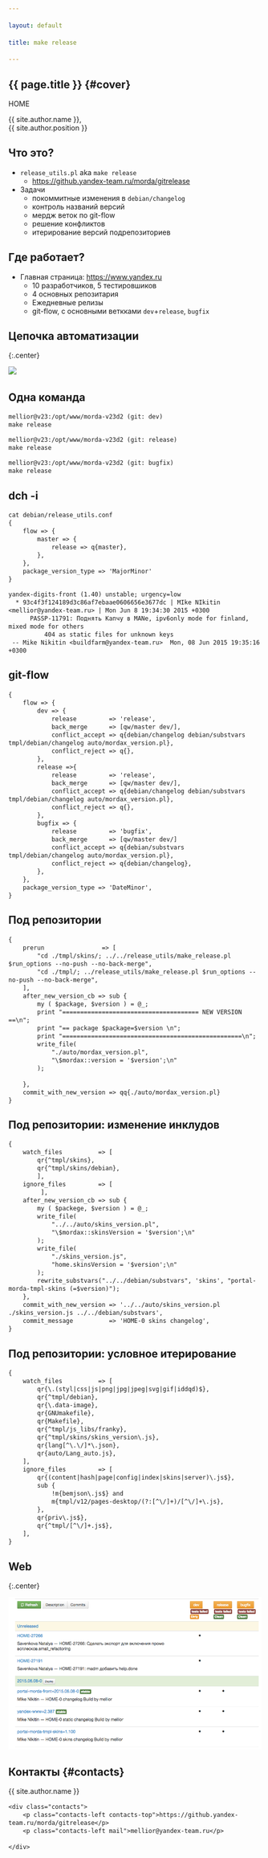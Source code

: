```yaml
---

layout: default

title: make release

---
```


## **{{ page.title }}** {#cover}

<div class="s">
    <div class="service">HOME</div>
</div>
<!--<div class="nda"></div>-->

<div class="info">
	<p class="author">{{ site.author.name }}, <br/> {{ site.author.position }}</p>
</div>

## Что это?
* `release_utils.pl` aka `make release`
	* https://github.yandex-team.ru/morda/gitrelease
* Задачи
	* покоммитные изменения в `debian/changelog`
	* контроль названий версий
	* мердж веток по git-flow
	* решение конфликтов
	* итерирование версий подрепозиториев

## Где работает?

* Главная страница: https://www.yandex.ru
	* 10 разработчиков, 5 тестировшиков
	* 4 основных репозитария
	* Ежедневные релизы
	* git-flow, c основными веткками `dev`+`release`, `bugfix`

## Цепочка автоматизации
{:.center}

![](pictures/horizontal-big-placeholder.png)

## Одна команда

~~~
mellior@v23:/opt/www/morda-v23d2 (git: dev)
make release
~~~

~~~
mellior@v23:/opt/www/morda-v23d2 (git: release)
make release
~~~

~~~
mellior@v23:/opt/www/morda-v23d2 (git: bugfix)
make release
~~~

## dch -i

~~~
cat debian/release_utils.conf
{
    flow => {
        master => {
            release => q{master},
        },
    },
    package_version_type => 'MajorMinor'
}
~~~
~~~ 
yandex-digits-front (1.40) unstable; urgency=low
  * 93c4f3f124189d3c86af7ebaae0606656e3677dc | MIke NIkitin <mellior@yandex-team.ru> | Mon Jun 8 19:34:30 2015 +0300
      PASSP-11791: Поднять Капчу в MANе, ipv6only mode for finland, mixed mode for others
          404 as static files for unknown keys
 -- Mike Nikitin <buildfarm@yandex-team.ru>  Mon, 08 Jun 2015 19:35:16 +0300
~~~

## git-flow

~~~ 
{
    flow => {
        dev => {
            release         => 'release',
            back_merge      => [qw/master dev/],
            conflict_accept => q{debian/changelog debian/substvars tmpl/debian/changelog auto/mordax_version.pl},
            conflict_reject => q{},
        },
        release =>{
            release         => 'release',
            back_merge      => [qw/master dev/],
            conflict_accept => q{debian/changelog debian/substvars tmpl/debian/changelog auto/mordax_version.pl},
            conflict_reject => q{},
        },
        bugfix => {
            release         => 'bugfix',
            back_merge      => [qw/master dev/]
            conflict_accept => q{debian/substvars tmpl/debian/changelog auto/mordax_version.pl},
            conflict_reject => q{debian/changelog},
        },
    },
    package_version_type => 'DateMinor',
}
~~~

## Под репозитории

~~~
{
    prerun                => [
        "cd ./tmpl/skins/; ../../release_utils/make_release.pl $run_options --no-push --no-back-merge",
        "cd ./tmpl/; ../release_utils/make_release.pl $run_options --no-push --no-back-merge",
    ],
    after_new_version_cb => sub {
        my ( $package, $version ) = @_;
        print "====================================== NEW VERSION ==\n";
        print "== package $package=$version \n";
        print "==================================================\n";
        write_file(
            "./auto/mordax_version.pl",
            "\$mordax::version = '$version';\n"
        );

    },
    commit_with_new_version => qq{./auto/mordax_version.pl}
}
~~~ 

## Под репозитории: изменение инклудов

~~~ 
{
    watch_files          => [
        qr{^tmpl/skins},
        qr{^tmpl/skins/debian},
        ],
    ignore_files         => [
         ],
    after_new_version_cb => sub {
        my ( $packege, $version ) = @_;
        write_file(
            "../../auto/skins_version.pl",
            "\$mordax::skinsVersion = '$version';\n"
        );
        write_file(
            "./skins_version.js",
            "home.skinsVersion = '$version';\n"
        );
        rewrite_substvars("../../debian/substvars", 'skins', "portal-morda-tmpl-skins (=$version)");
    },
    commit_with_new_version => '../../auto/skins_version.pl ./skins_version.js ../../debian/substvars',
    commit_message          => 'HOME-0 skins changelog',
}
~~~

## Под репозитории: условное итерирование

~~~ 
{
    watch_files          => [
        qr{\.(styl|css|js|png|jpg|jpeg|svg|gif|iddqd)$},
        qr{^tmpl/debian},
        qr{\.data-image},
        qr{GNUmakefile},
        qr{Makefile},
        qr{^tmpl/js_libs/franky},
        qr{^tmpl/skins/skins_version\.js},
  	    qr{lang[^\.\/]*\.json},
	    qr{auto/Lang_auto.js},
    ],
    ignore_files         => [
        qr{(content|hash|page|config|index|skins|server)\.js$},
        sub {
            !m{bemjson\.js$} and
            m{tmpl/v12/pages-desktop/(?:[^\/]+)/[^\/]+\.js},
        },
        qr{priv\.js$},
        qr{^tmpl/[^\/]+.js$},
    ],
}
~~~

## Web
{:.center}

![](pictures/release-web.png)

## **Контакты** {#contacts}

<div class="info">
<p class="author">{{ site.author.name }}</p>
   
    <div class="contacts">
        <p class="contacts-left contacts-top">https://github.yandex-team.ru/morda/gitrelease</p>
        <p class="contacts-left mail">mellior@yandex-team.ru</p>
        
    </div>
</div>


